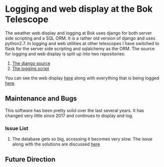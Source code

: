 Logging and web display at the Bok Telescope
============================================
The weather web display and logging at Bok uses django for both server side scripting and a SQL ORM. It is a rather old version of django and uses python2.7. In logging and web utilities at other telescopes I have switched to flask for the server side scripting and sqlalchemy as the ORM.  The source for logging and web display is split up into two repositories:

1. [The django source](https://github.com/so-mops/bok-web-logger)
2. [The logging script](https://github.com/so-mops/bok-logger)

You can see the web display [here](http://bok.as.arizona.edu:42080/bokdev/bokdev/) along with everything that is being logged [here](http://bok.as.arizona.edu:42080/bokdev/bokdev/latest_new.json). 

Maintenance and Bugs
--------------------

This software has been pretty solid over the last several years. It has changed very little since 2017 and continues to display and log. 

### Issue List
1. The database gets so big, accessing it becomes very slow. The issue along with the solutions are discussed [here](https://github.com/so-mops/bok-web-logger/issues/1)



Future Direction
-----------------
